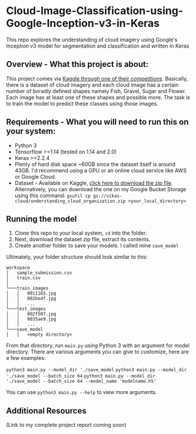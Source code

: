 # Cloud-Image-Classification-using-Google-Inception-v3-in-Keras
This repo explores the understanding of cloud imagery using Google's Inception v3 model for segmentation and classification and written in Keras

## Overview - What this project is about:

This project comes via [Kaggle through one of their competitions](https://www.kaggle.com/c/understanding_cloud_organization/overview). Basically, there is a dataset of cloud imagery and each cloud image has a certain number of boradly defined shapes namely Fish, Gravel, Sugar and Flower. Each image has at least one of these shapes and possible more. The task is to train the model to predict these classes using those images.

## Requirements -  What you will need to run this on your system:

* Python 3
* Tensorflow >=1.14 (tested on 1.14 and 2.0)
* Keras >=2.2.4
* Plenty of hard disk space ~60GB since the dataset itself is around 43GB. I'd recommend using a GPU or an online cloud service like AWS or Google Cloud.
* Dataset - Available on Kaggle, [click here to download the zip file](https://www.kaggle.com/c/13333/download-all). Alternatively, you can download the one on my Google Bucket Storage using this command: `gsutil cp gs://vikas-cloud/understanding_cloud_organization.zip <your_local_directory>`

## Running the model

1. Clone this repo to your local system, `cd` into the folder. 
2. Next, download the dataset zip file, extract its contents.
3. Create another folder to save your models. I called mine `save_model`

Ultimately, your folder structure should look similar to this:

```
workspace
│   sample_submission.csv
│   train.csv    
│
└───train_images
│   │   0011165.jpg
│   │   002be4f.jpg
│   │   ...
└───test_images
│   │   002f507.jpg
│   │   0035ae9.jpg
│   │   ...
└───save_model
│   │   <empty directory>
```

From that directory, run `main.py` using Python 3 with an argument for model directory. There are various arguments you can give to customize, here are a few examples:

`python3 main.py --model_dir './save_model`
`python3 main.py --model_dir './save_model --batch_size 64`
`python3 main.py --model_dir './save_model --batch_size 64 --model_name 'modelname.h5'`

You can use `python3 main.py --help` to view more arguments.


## Additional Resources
(Link to my complete project report coming soon)






